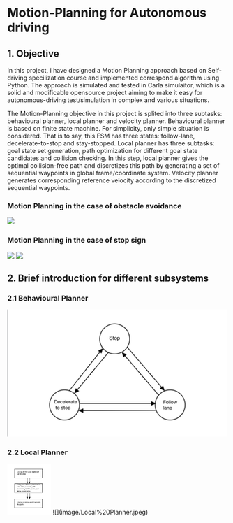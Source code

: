 # Motion-Planning for Autonomous driving

## 1. Objective
In this project, i have designed a Motion Planning approach based on Self-driving specilization course and implemented correspond algorithm using Python. The approach is simulated and tested in Carla simulaitor, which is a solid and modificable opensource project aiming to make it easy for autonomous-driving test/simulation in complex and various situations.

The Motion-Planning objective in this project is splited into three subtasks: behavioural planner, local planner and velocity planner. Behavioural planner is based on finite state machine. For simplicity, only simple situation is considered. That is to say, this FSM has three states: follow-lane, decelerate-to-stop and stay-stopped. Local planner has three subtasks: goal state set generation, path optimization for different goal state candidates and collision checking. In this step, local planner gives the optimal collision-free path and discretizes this path by generating a set of sequential waypoints in global frame/coordinate system. Velocity planner generates corresponding reference velocity according to the discretized sequential waypoints.

### Motion Planning in the case of obstacle avoidance
![](image/Static%20Obstacle%20Avoidance%20Capture.gif)

### Motion Planning in the case of stop sign
![](image/State%20Machine_Decelerate%20to%20stop%20Capture.gif)
![](image/State%20Machine_Decelerate%20to%20stop.gif)

## 2. Brief introduction for different subsystems

### 2.1 Behavioural Planner
![](image/Finite%20State%20Machine.jpeg)

### 2.2 Local Planner
<img src="image/Local%20Planner.jpeg" width ="100">
![](image/Local%20Planner.jpeg)

